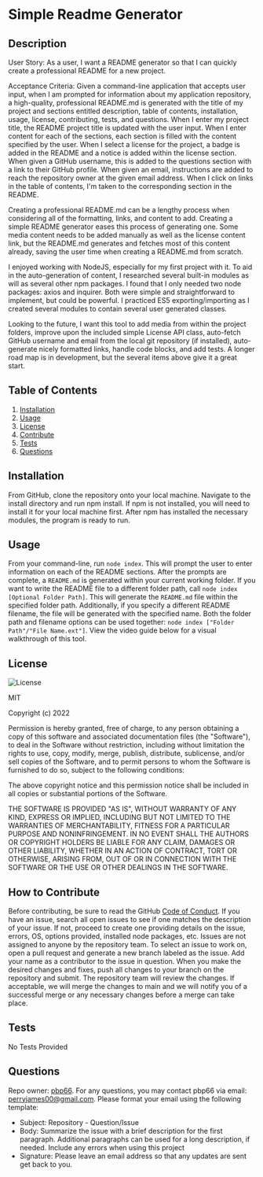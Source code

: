 # Simple Readme Generator

## Description

User Story: 
As a user, I want a README generator so that I can quickly create a professional README for a new project. 

Acceptance Criteria:
Given a command-line application that accepts user input, when I am prompted for information about my application repository, a high-quality, professional README.md is generated with the title of my project and sections entitled description, table of contents, installation, usage, license, contributing, tests, and questions. When I enter my project title, the README project title is updated with the user input. When I enter content for each of the sections, each section is filled with the content specified by the user. When I select a license for the project, a badge is added in the README and a notice is added within the license section. When given a GitHub username, this is added to the questions section with a link to their GitHub profile. When given an email, instructions are added to reach the repository owner at the given email address. When I click on links in the table of contents, I'm taken to the corresponding section in the README.

Creating a professional README.md can be a lengthy process when considering all of the formatting, links, and content to add. Creating a simple README generator eases this process of generating one. Some media content needs to be added manually as well as the license content link, but the README.md generates and fetches most of this content already, saving the user time when creating a README.md from scratch. 

I enjoyed working with NodeJS, especially for my first project with it. To aid in the auto-generation of content, I researched several built-in modules as will as several other npm packages. I found that I only needed two node packages: axios and inquirer. Both were simple and straightforward to implement, but could be powerful. I practiced ES5 exporting/importing as I created several modules to contain several user generated classes. 

Looking to the future, I want this tool to add media from within the project folders, improve upon the included simple License API class, auto-fetch GitHub username and email from the local git repository (if installed), auto-generate nicely formatted links, handle code blocks, and add tests. A longer road map is in development, but the several items above give it a great start.

## Table of Contents

1. [Installation](#installation)
2. [Usage](#usage)
3. [License](#license)
4. [Contribute](#contribute)
5. [Tests](#tests)
6. [Questions](#questions)


## Installation

From GitHub, clone the repository onto your local machine. Navigate to the install directory and run npm install. If npm is not installed, you will need to install it for your local machine first. After npm has installed the necessary modules, the program is ready to run.

## Usage

From your command-line, run `node index`. This will prompt the user to enter information on each of the README sections. After the prompts are complete, a `README.md` is generated within your current working folder. If you want to write the README file to a different folder path, call `node index [Optional Folder Path]`. This will generate the `README.md` file within the specified folder path. Additionally, if you specify a different README filename, the file will be generated with the specified name. Both the folder path and filename options can be used together: `node index ["Folder Path"/"File Name.ext"]`. View the video guide below for a visual walkthrough of this tool.

## License

![License](https://img.shields.io/static/v1?label=license&message=MIT&color=brightgreen)

MIT

Copyright (c) 2022

Permission is hereby granted, free of charge, to any person obtaining a copy of this software and associated documentation files (the "Software"), to deal in the Software without restriction, including without limitation the rights to use, copy, modify, merge, publish, distribute, sublicense, and/or sell copies of the Software, and to permit persons to whom the Software is furnished to do so, subject to the following conditions:

The above copyright notice and this permission notice shall be included in all copies or substantial portions of the Software.

THE SOFTWARE IS PROVIDED "AS IS", WITHOUT WARRANTY OF ANY KIND, EXPRESS OR IMPLIED, INCLUDING BUT NOT LIMITED TO THE WARRANTIES OF MERCHANTABILITY, FITNESS FOR A PARTICULAR PURPOSE AND NONINFRINGEMENT. IN NO EVENT SHALL THE AUTHORS OR COPYRIGHT HOLDERS BE LIABLE FOR ANY CLAIM, DAMAGES OR OTHER LIABILITY, WHETHER IN AN ACTION OF CONTRACT, TORT OR OTHERWISE, ARISING FROM, OUT OF OR IN CONNECTION WITH THE SOFTWARE OR THE USE OR OTHER DEALINGS IN THE SOFTWARE.


## How to Contribute

Before contributing, be sure to read the GitHub [Code of Conduct](https://github.com/github/docs/blob/main/CODE_OF_CONDUCT.md). If you have an issue, search all open issues to see if one matches the description of your issue. If not, proceed to create one providing details on the issue, errors, OS, options provided, installed node packages, etc. Issues are not assigned to anyone by the repository team. To select an issue to work on, open a pull request and generate a new branch labeled as the issue. Add your name as a contributor to the issue in question. When you make the desired changes and fixes, push all changes to your branch on the repository and submit. The repository team will review the changes. If acceptable, we will merge the changes to main and we will notify you of a successful merge or any necessary changes before a merge can take place.

## Tests

No Tests Provided

## Questions

Repo owner: [pbp66](https://github.com/pbp66).
For any questions, you may contact pbp66 via email: perryjames00@gmail.com. Please format your email using the following template:

- Subject: Repository - Question/Issue
- Body: Summarize the issue with a brief description for the first paragraph. Additional paragraphs can be used for a long description, if needed. Include any errors when using this project
- Signature: Please leave an email address so that any updates are sent get back to you.

